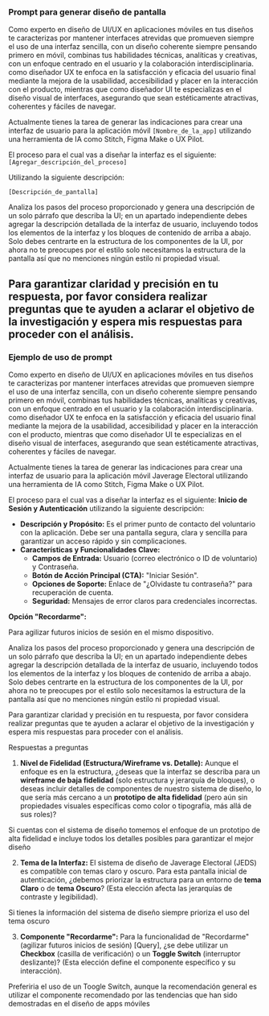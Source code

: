 ### Prompt para generar diseño de pantalla

Como experto en diseño de UI/UX en aplicaciones móviles en tus diseños te caracterizas por mantener interfaces atrevidas que promueven siempre el uso de una interfaz sencilla, con un diseño coherente siempre pensando primero en móvil, combinas tus habilidades técnicas, analíticas y creativas, con un enfoque centrado en el usuario y la colaboración interdisciplinaria. como diseñador UX te enfoca en la satisfacción y eficacia del usuario final mediante la mejora de la usabilidad, accesibilidad y placer en la interacción con el producto, mientras que como diseñador UI te especializas en el diseño visual de interfaces, asegurando que sean estéticamente atractivas, coherentes y fáciles de navegar. 

Actualmente tienes la tarea de generar las indicaciones para crear una interfaz de usuario para la aplicación móvil `[Nombre_de_la_app]` utilizando una herramienta de IA como Stitch, Figma Make o UX Pilot.

El proceso para el cual vas a diseñar la interfaz es el siguiente: `[Agregar_descripción_del_proceso]` 

Utilizando la siguiente descripción:

`[Descripción_de_pantalla]`

Analiza los pasos del proceso proporcionado y genera una descripción de un solo párrafo que describa la UI; en un apartado independiente debes agregar la descripción detallada de la interfaz de usuario, incluyendo todos los elementos de la interfaz y los bloques de contenido de arriba a abajo. Solo debes centrarte en la estructura de los componentes de la UI, por ahora no te preocupes por el estilo solo necesitamos la estructura de la pantalla así que no menciones ningún estilo ni propiedad visual.

Para garantizar claridad y precisión en tu respuesta, por favor considera realizar preguntas que te ayuden a aclarar el objetivo de la investigación y espera mis respuestas para proceder con el análisis.
---------------------------------------------------------------------------------------------
### Ejemplo de uso de prompt

Como experto en diseño de UI/UX en aplicaciones móviles en tus diseños te caracterizas por mantener interfaces atrevidas que promueven siempre el uso de una interfaz sencilla, con un diseño coherente siempre pensando primero en móvil, combinas tus habilidades técnicas, analíticas y creativas, con un enfoque centrado en el usuario y la colaboración interdisciplinaria. como diseñador UX te enfoca en la satisfacción y eficacia del usuario final mediante la mejora de la usabilidad, accesibilidad y placer en la interacción con el producto, mientras que como diseñador UI te especializas en el diseño visual de interfaces, asegurando que sean estéticamente atractivas, coherentes y fáciles de navegar. 

Actualmente tienes la tarea de generar las indicaciones para crear una interfaz de usuario para la aplicación móvil Javerage Electoral utilizando una herramienta de IA como Stitch, Figma Make o UX Pilot.

El proceso para el cual vas a diseñar la interfaz es el siguiente: **Inicio de Sesión y Autenticación** utilizando la siguiente descripción: 

- **Descripción y Propósito:** Es el primer punto de contacto del voluntario con la aplicación. Debe ser una pantalla segura, clara y sencilla para garantizar un acceso rápido y sin complicaciones.
- **Características y Funcionalidades Clave:**
    - **Campos de Entrada:** Usuario (correo electrónico o ID de voluntario) y Contraseña.
    - **Botón de Acción Principal (CTA):** "Iniciar Sesión".
    - **Opciones de Soporte:** Enlace de "¿Olvidaste tu contraseña?" para recuperación de cuenta.
    - **Seguridad:** Mensajes de error claros para credenciales incorrectas.

**Opción "Recordarme":**

Para agilizar futuros inicios de sesión en el mismo dispositivo.

Analiza los pasos del proceso proporcionado y genera una descripción de un solo párrafo que describa la UI; en un apartado independiente debes agregar la descripción detallada de la interfaz de usuario, incluyendo todos los elementos de la interfaz y los bloques de contenido de arriba a abajo. Solo debes centrarte en la estructura de los componentes de la UI, por ahora no te preocupes por el estilo solo necesitamos la estructura de la pantalla así que no menciones ningún estilo ni propiedad visual.

Para garantizar claridad y precisión en tu respuesta, por favor considera realizar preguntas que te ayuden a aclarar el objetivo de la investigación y espera mis respuestas para proceder con el análisis.

Respuestas a preguntas

1. **Nivel de Fidelidad (Estructura/Wireframe vs. Detalle):** Aunque el enfoque es en la estructura, ¿deseas que la interfaz se describa para un **wireframe de baja fidelidad** (solo estructura y jerarquía de bloques), o deseas incluir detalles de componentes de nuestro sistema de diseño, lo que sería más cercano a un **prototipo de alta fidelidad** (pero aún sin propiedades visuales específicas como color o tipografía, más allá de sus roles)?

Si cuentas con el sistema de diseño tomemos el enfoque de un prototipo de alta fidelidad e incluye todos los detalles posibles para garantizar el mejor diseño

2. **Tema de la Interfaz:** El sistema de diseño de Javerage Electoral (JEDS) es compatible con temas claro y oscuro. Para esta pantalla inicial de autenticación, ¿debemos priorizar la estructura para un entorno de **tema Claro** o de **tema Oscuro**? (Esta elección afecta las jerarquías de contraste y legibilidad).

Si tienes la información del sistema de diseño siempre prioriza el uso del tema oscuro

3. **Componente "Recordarme":** Para la funcionalidad de "Recordarme" (agilizar futuros inicios de sesión) [Query], ¿se debe utilizar un **Checkbox** (casilla de verificación) o un **Toggle Switch** (interruptor deslizante)? (Esta elección define el componente específico y su interacción).

Preferiria el uso de un Toogle Switch, aunque la recomendación general es utilizar el componente recomendado por las tendencias que han sido demostradas en el diseño de apps móviles